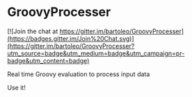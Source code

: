 # GroovyProcesser

[![Join the chat at https://gitter.im/bartoleo/GroovyProcesser](https://badges.gitter.im/Join%20Chat.svg)](https://gitter.im/bartoleo/GroovyProcesser?utm_source=badge&utm_medium=badge&utm_campaign=pr-badge&utm_content=badge)

Real time Groovy evaluation to process input data

Use it!
